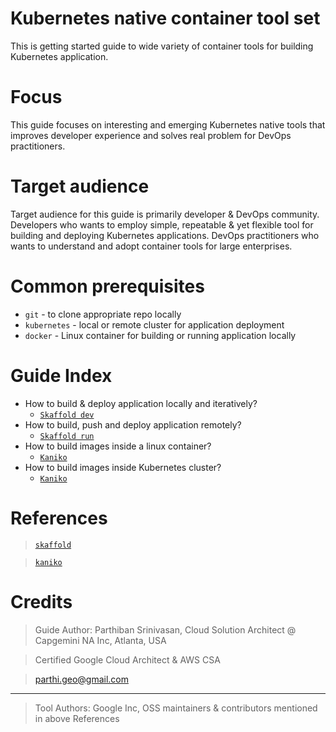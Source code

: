 # Kubernetes native container tool set
This is getting started guide to wide variety of container tools for building Kubernetes application.

# Focus
This guide focuses on interesting and emerging Kubernetes native tools that improves developer experience and solves real problem for DevOps practitioners.

# Target audience
Target audience for this guide is primarily developer & DevOps community. Developers who wants to employ simple, repeatable & yet flexible tool for building and deploying Kubernetes applications. DevOps practitioners who wants to understand and adopt container tools for large enterprises.

# Common prerequisites
* `git` - to clone appropriate repo locally
* `kubernetes` - local or remote cluster for application deployment
* `docker` - Linux container for building or running application locally

# Guide Index
* How to build & deploy application locally and iteratively?
  * [`Skaffold dev`](https://github.com/parthigeo/skafdev "skaffold local development")
* How to build, push and deploy application remotely?
  * [`Skaffold run`](https://github.com/parthigeo/skafdev "skaffold remote development")
* How to build images inside a linux container?
  * [`Kaniko`](https://github.com/GoogleContainerTools/kaniko "work in progress")
* How to build images inside Kubernetes cluster?
  * [`Kaniko`](https://github.com/GoogleContainerTools/kaniko "work in progress")


# References
> [`skaffold`](https://github.com/GoogleContainerTools/skaffold "skaffold github page")

> [`kaniko`](https://github.com/GoogleContainerTools/kaniko "kaniko github page")

# Credits
> Guide Author: Parthiban Srinivasan, Cloud Solution Architect @ Capgemini NA Inc, Atlanta, USA

> Certified Google Cloud Architect & AWS CSA

> parthi.geo@gmail.com

___
> Tool Authors: Google Inc, OSS maintainers & contributors mentioned in above References

